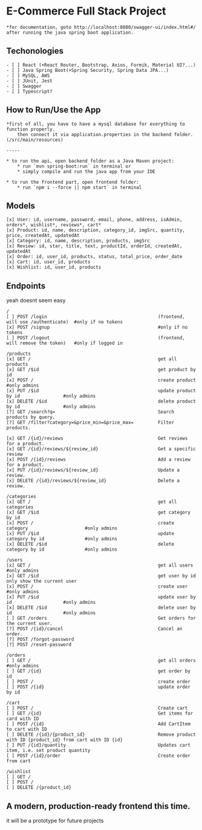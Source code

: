 # E-Commerce Full Stack Project 
    *for documentation, goto http://localhost:8080/swagger-ui/index.html#/ after running the java spring boot application.

## Techonologies
    - [ ] React (+React Router, Bootstrap, Axios, Formik, Material UI?...) 
    - [ ] Java Spring Boot(+Spring Security, Spring Data JPA...)
    - [ ] MySQL, AWS
    - [ ] JUnit, Jest
    - [ ] Swagger
    - [ ] Typescript?

## How to Run/Use the App
    *first of all, you have to have a mysql database for everything to function properly.
        then connect it via application.properties in the backend folder.(/src/main/resources)
    
    -----

    * to run the api, open backend folder as a Java Maven project:
        * run `mvn spring-boot:run` in terminal or
        * simply compile and run the java app from your IDE
    
    * to run the frontend part, open frontend folder:
        * run `npm i --force || npm start` in terminal

## Models
    [x] User: id, username, password, email, phone, address, isAdmin, orders*, wishlist*, reviews*, cart*
    [x] Product: id, name, description, category_id, imgSrc, quantity, price, createdAt, updatedAt
    [x] Category: id, name, description, products, imgSrc
    [x] Review: id, star, title, text, productId, orderId, createdAt, updatedAt
    [x] Order: id, user_id, products, status, total_price, order_date
    [x] Cart: id, user_id, products
    [x] Wishlist: id, user_id, products

## Endpoints
yeah doesnt seem easy

    /
    [ ] POST /login                                         (frontend, will use /authenticate)  #only if no tokens
    [x] POST /signup                                        #only if no tokens
    [ ] POST /logout                                        (frontend, will remove the token)   #only if logged in

    /products
    [x] GET /                                               get all products
    [x] GET /$id                                            get product by id
    [x] POST /                                              create product                      #only admins
    [x] PUT /$id                                            update product by id                #only admins
    [x] DELETE /$id                                         delete product by id                #only admins
    [?] GET /search?q=                                      Search products by query.
    [?] GET /filter?category=&price_min=&price_max=         Filter products.

    [x] GET /{id}/reviews                                   Get reviews for a product.
    [x] GET /{id}/reviews/${review_id}                      Get a specific review
    [x] POST /{id}/reviews                                  Add a review for a product.
    [x] PUT /{id}/reviews/${review_id}                      Update a review.
    [x] DELETE /{id}/reviews/${review_id}                   Delete a review.

    /categories
    [x] GET /                                               get all categories
    [x] GET /$id                                            get category by id
    [x] POST /                                              create category                     #only admins
    [x] PUT /$id                                            update category by id               #only admins
    [x] DELETE /$id                                         delete category by id               #only admins

    /users
    [x] GET /                                               get all users                       #only admins
    [x] GET /$id                                            get user by id                      only show the current user
    [x] POST /                                              create user                         #only admins
    [x] PUT /$id                                            update user by id                   #only admins
    [x] DELETE /$id                                         delete user by id                   #only admins
    [ ] GET /orders                                         Get orders for the current user.
    [?] POST /{id}/cancel                                   Cancel an order.
    [?] POST /forgot-password
    [?] POST /reset-password

    /orders
    [ ] GET /                                               get all orders                      #only admins
    [ ] GET /{id}                                           get order by id
    [ ] POST /                                              create order
    [ ] POST /{id}                                          update order by id 

    /cart
    [ ] POST /                                              Create cart
    [ ] GET /{id}                                           Get items for card with ID
    [ ] POST /{id}                                          Add CartItem to cart with ID
    [ ] DELETE /{id}/{product_id}                           Remove product with ID {product_id} from cart with ID {id}
    [ ] PUT /{id}/quantity                                  Updates cart item, i.e. set product quantity
    [ ] POST /{id}/order                                    Create order from cart

    /wishlist
    [ ] GET /
    [ ] POST /
    [ ] DELETE /{product_id}


## A modern, production-ready frontend this time.
it will be a prototype for future projects